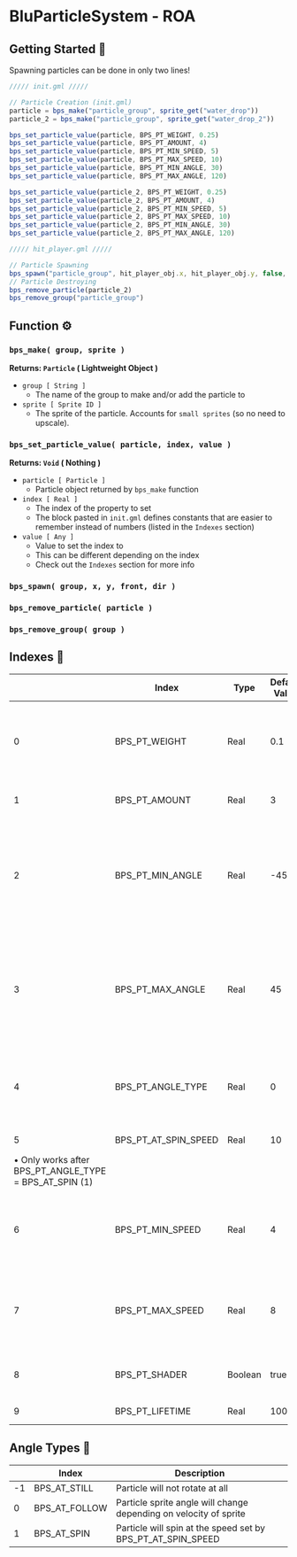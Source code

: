 # BluParticleSystem - ROA

## Getting Started 🚩

Spawning particles can be done in only two lines!

```jsx
///// init.gml /////

// Particle Creation (init.gml)
particle = bps_make("particle_group", sprite_get("water_drop"))
particle_2 = bps_make("particle_group", sprite_get("water_drop_2"))

bps_set_particle_value(particle, BPS_PT_WEIGHT, 0.25)
bps_set_particle_value(particle, BPS_PT_AMOUNT, 4)
bps_set_particle_value(particle, BPS_PT_MIN_SPEED, 5)
bps_set_particle_value(particle, BPS_PT_MAX_SPEED, 10)
bps_set_particle_value(particle, BPS_PT_MIN_ANGLE, 30)
bps_set_particle_value(particle, BPS_PT_MAX_ANGLE, 120)

bps_set_particle_value(particle_2, BPS_PT_WEIGHT, 0.25)
bps_set_particle_value(particle_2, BPS_PT_AMOUNT, 4)
bps_set_particle_value(particle_2, BPS_PT_MIN_SPEED, 5)
bps_set_particle_value(particle_2, BPS_PT_MAX_SPEED, 10)
bps_set_particle_value(particle_2, BPS_PT_MIN_ANGLE, 30)
bps_set_particle_value(particle_2, BPS_PT_MAX_ANGLE, 120)

///// hit_player.gml /////

// Particle Spawning
bps_spawn("particle_group", hit_player_obj.x, hit_player_obj.y, false, spr_dir)
// Particle Destroying
bps_remove_particle(particle_2)
bps_remove_group("particle_group")
```

## Function ⚙

### `bps_make( group, sprite )`

**Returns: `Particle` ( Lightweight Object )**

- `group [ String ]`
    - The name of the group to make and/or add the particle to
- `sprite [ Sprite ID ]`
    - The sprite of the particle. Accounts for `small sprites` (so no need to upscale).

### `bps_set_particle_value( particle, index, value )`

**Returns: `Void` ( Nothing )**

- `particle [ Particle ]`
    - Particle object returned by `bps_make` function
- `index [ Real ]`
    - The index of the property to set
    - The block pasted in `init.gml` defines constants that are easier to remember instead of numbers (listed in the `Indexes` section)
- `value [ Any ]`
    - Value to set the index to
    - This can be different depending on the index
    - Check out the `Indexes` section for more info

### `bps_spawn( group, x, y, front, dir )`

### `bps_remove_particle( particle )`

### `bps_remove_group( group )`

## Indexes 🔎

|  | Index | Type | Default Value | Desctiption |
| --- | --- | --- | --- | --- |
| 0 | BPS_PT_WEIGHT | Real | 0.1 | How fast the particle will fall. Setting to a negative will cause particles to rise. Setting to 0 will cause particles to not be affected by gravity and float and a linear path |
| 1 | BPS_PT_AMOUNT | Real | 3 | Number of particles to spawn with called with bps_spawn |
| 2 | BPS_PT_MIN_ANGLE | Real | -45 | Minimum angle that particle can spawn with. Angle decides velocity of particle and sprite angle if angle_type = BPS_AT_FOLLOW.Setting equal to max_angle will ensure particle will be the same angle each time |
| 3 | BPS_PT_MAX_ANGLE | Real | 45 | Maximum angle that particle can spawn with. Angle decides velocity of particle and sprite angle if angle_type = BPS_AT_FOLLOW. Setting equal to min_angle will ensure particle will be the same angle each time |
| 4 | BPS_PT_ANGLE_TYPE | Real | 0 | This function has constants that it works with (defined with the init.gml block you pasted in). Angle Types are defined in the Angle Types section |
| 5 | BPS_PT_AT_SPIN_SPEED | Real | 10 | • Speed at which particle spins
• Only works after BPS_PT_ANGLE_TYPE = BPS_AT_SPIN (1) |
| 6 | BPS_PT_MIN_SPEED | Real | 4 | The minimum amount of speed a particle can spawn. Setting the same as BPS_PT_MAX_SPEED will make the particle spawn at the same speed |
| 7 | BPS_PT_MAX_SPEED | Real | 8 | The maximum amount of speed a particle can spawn. Setting the same as BPS_PT_MIN_SPEED will make the particle spawn at the same speed |
| 8 | BPS_PT_SHADER | Boolean | true | Whether the sprite is affected by the characters current color or not |
| 9 | BPS_PT_LIFETIME | Real | 100 | The amount frames the particle is drawn |

## Angle Types 📐

|  | Index | Description |
| --- | --- | --- |
| -1 | BPS_AT_STILL | Particle will not rotate at all |
| 0 | BPS_AT_FOLLOW | Particle sprite angle will change depending on velocity of sprite |
| 1 | BPS_AT_SPIN | Particle will spin at the speed set by BPS_PT_AT_SPIN_SPEED |
